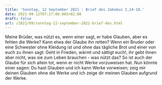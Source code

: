 ```yaml
---
title: 'Sonntag, 12 September 2021 : Brief des Jakobus 2,14-18.'
date: 2021-09-12T07:27:00.003+02:00
draft: false
url: /2021/09/sonntag-12-september-2021-brief-des.html
---
```


Meine Brüder, was nützt es, wenn einer sagt, er habe Glauben, aber es fehlen die Werke? Kann etwa der Glaube ihn retten? Wenn ein Bruder oder eine Schwester ohne Kleidung ist und ohne das tägliche Brot und einer von euch zu ihnen sagt: Geht in Frieden, wärmt und sättigt euch!, ihr gebt ihnen aber nicht, was sie zum Leben brauchen - was nützt das? So ist auch der Glaube für sich allein tot, wenn er nicht Werke vorzuweisen hat. Nun könnte einer sagen: Du hast Glauben und ich kann Werke vorweisen; zeig mir deinen Glauben ohne die Werke und ich zeige dir meinen Glauben aufgrund der Werke.